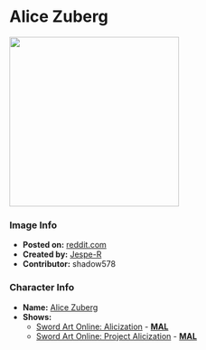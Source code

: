 # Alice Zuberg

<img src="https://raw.githubusercontent.com/shadow578/Project-Padoru/master/Padoru/U_Jespe-R/sao-alice-zuberg.png" height="300">

### Image Info
* **Posted on:**     [reddit.com](https://www.reddit.com/r/Padoru/comments/hio14x/daily_padoru_182_alice_zuberg_sword_art_online/)
* **Created by:**    [Jespe-R](https://github.com/shadow578/Project-Padoru/blob/master/table-of-contents/creators/JespeR.md)
* **Contributor:**   shadow578

### Character Info
* **Name:**   [Alice Zuberg](https://myanimelist.net/character/75450)
* **Shows:**
  * [Sword Art Online: Alicization](https://github.com/shadow578/Project-Padoru/blob/master/table-of-contents/shows/SwordArtOnlineAlicization.md) - [__MAL__](https://myanimelist.net/anime/36474/Sword_Art_Online__Alicization)
  * [Sword Art Online: Project Alicization](https://github.com/shadow578/Project-Padoru/blob/master/table-of-contents/shows/SwordArtOnlineProjectAlicization.md) - [__MAL__](https://myanimelist.net/manga/99386/Sword_Art_Online__Project_Alicization)


